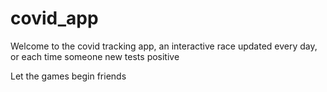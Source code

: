 # covid_app

Welcome to the covid tracking app, an interactive race updated every day, or each time someone new tests positive 

Let the games begin friends
